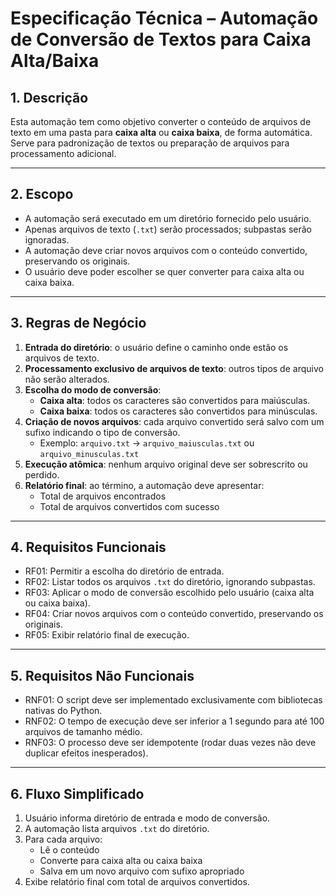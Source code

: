 # Especificação Técnica – Automação de Conversão de Textos para Caixa Alta/Baixa

## 1. Descrição
Esta automação tem como objetivo converter o conteúdo de arquivos de texto em uma pasta para **caixa alta** ou **caixa baixa**, de forma automática.  
Serve para padronização de textos ou preparação de arquivos para processamento adicional.

---

## 2. Escopo
- A automação será executado em um diretório fornecido pelo usuário.  
- Apenas arquivos de texto (`.txt`) serão processados; subpastas serão ignoradas.  
- A automação deve criar novos arquivos com o conteúdo convertido, preservando os originais.  
- O usuário deve poder escolher se quer converter para caixa alta ou caixa baixa.

---

## 3. Regras de Negócio
1. **Entrada do diretório**: o usuário define o caminho onde estão os arquivos de texto.  
2. **Processamento exclusivo de arquivos de texto**: outros tipos de arquivo não serão alterados.  
3. **Escolha do modo de conversão**:  
   - **Caixa alta**: todos os caracteres são convertidos para maiúsculas.  
   - **Caixa baixa**: todos os caracteres são convertidos para minúsculas.  
4. **Criação de novos arquivos**: cada arquivo convertido será salvo com um sufixo indicando o tipo de conversão.  
   - Exemplo: `arquivo.txt` → `arquivo_maiusculas.txt` ou `arquivo_minusculas.txt`  
5. **Execução atômica**: nenhum arquivo original deve ser sobrescrito ou perdido.  
6. **Relatório final**: ao término, a automação deve apresentar:  
   - Total de arquivos encontrados  
   - Total de arquivos convertidos com sucesso  

---

## 4. Requisitos Funcionais
- RF01: Permitir a escolha do diretório de entrada.  
- RF02: Listar todos os arquivos `.txt` do diretório, ignorando subpastas.  
- RF03: Aplicar o modo de conversão escolhido pelo usuário (caixa alta ou caixa baixa).  
- RF04: Criar novos arquivos com o conteúdo convertido, preservando os originais.  
- RF05: Exibir relatório final de execução.  

---

## 5. Requisitos Não Funcionais
- RNF01: O script deve ser implementado exclusivamente com bibliotecas nativas do Python.  
- RNF02: O tempo de execução deve ser inferior a 1 segundo para até 100 arquivos de tamanho médio.  
- RNF03: O processo deve ser idempotente (rodar duas vezes não deve duplicar efeitos inesperados).  

---

## 6. Fluxo Simplificado
1. Usuário informa diretório de entrada e modo de conversão.  
2. A automação lista arquivos `.txt` do diretório.  
3. Para cada arquivo:  
   - Lê o conteúdo  
   - Converte para caixa alta ou caixa baixa  
   - Salva em um novo arquivo com sufixo apropriado  
4. Exibe relatório final com total de arquivos convertidos.
